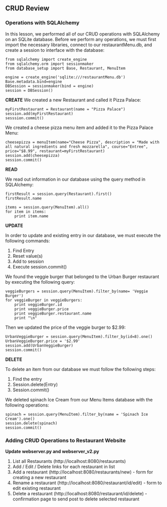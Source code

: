 ## CRUD Review

### Operations with SQLAlchemy

In this lesson, we performed all of our CRUD operations with SQLAlchemy on an SQLite database. Before we perform any operations, we must first import the necessary libraries, connect to our restaurantMenu.db, and create a session to interface with the database:
```
from sqlalchemy import create_engine
from sqlalchemy.orm import sessionmaker
from database_setup import Base, Restaurant, MenuItem

engine = create_engine('sqlite:///restaurantMenu.db')
Base.metadata.bind=engine
DBSession = sessionmaker(bind = engine)
session = DBSession()
```

**CREATE**
We created a new Restaurant and called it Pizza Palace:
```
myFirstRestaurant = Restaurant(name = "Pizza Palace")
session.add(myFirstRestaurant)
sesssion.commit()
```
We created a cheese pizza menu item and added it to the Pizza Palace Menu:
```
cheesepizza = menuItem(name="Cheese Pizza", description = "Made with all natural ingredients and fresh mozzarella", course="Entree", price="$8.99", restaurant=myFirstRestaurant)
session.add(cheesepizza)
session.commit()
```
**READ**

We read out information in our database using the query method in SQLAlchemy:
```
firstResult = session.query(Restaurant).first()
firstResult.name

items = session.query(MenuItem).all()
for item in items:
    print item.name
```
**UPDATE**

In order to update and existing entry in our database, we must execute the following commands:

1. Find Entry
2. Reset value(s)
3. Add to session
4. Execute session.commit()

We found the veggie burger that belonged to the Urban Burger restaurant by executing the following query:
```
veggieBurgers = session.query(MenuItem).filter_by(name= 'Veggie Burger')
for veggieBurger in veggieBurgers:
    print veggieBurger.id
    print veggieBurger.price
    print veggieBurger.restaurant.name
    print "\n"
```
Then we updated the price of the veggie burger to $2.99:
```
UrbanVeggieBurger = session.query(MenuItem).filter_by(id=8).one()
UrbanVeggieBurger.price = '$2.99'
session.add(UrbanVeggieBurger)
session.commit()
```
**DELETE**

To delete an item from our database we must follow the following steps:

1. Find the entry
2. Session.delete(Entry)
3. Session.commit()

We deleted spinach Ice Cream from our Menu Items database with the following operations:
```
spinach = session.query(MenuItem).filter_by(name = 'Spinach Ice Cream').one()
session.delete(spinach)
session.commit()
```

### Adding CRUD Operations to Restaurant Website

**Update webserver.py and webserver_v2.py**

 1. List all Restaurants (http://localhost:8080/restaurants)
 2. Add / Edit / Delete links for each restaurant in list
 3. Add a restaurant (http://localhost:8080/restaurants/new) - form for creating a new restaurant
 4. Rename a restaurant (http://localhost:8080/restaurant/id/edit) - form to edit existing restaurant
 5. Delete a restaurant (http://localhost:8080/restaurant/id/delete) - confirmation page to send post to delete selected restaurant
 
 
